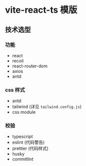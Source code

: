 # vite-react-ts 模版

## 技术选型

### 功能

- react
- recoil
- react-router-dom
- axios
- antd

### css 样式

- antd
- tailwind (详见 `tailwind.config.js`)
- css module

### 校验

- typescript
- eslint (代码警告)
- prettier (代码样式)
- husky
- commitlint
